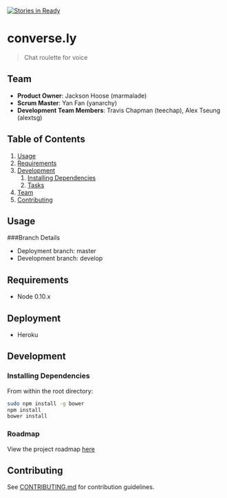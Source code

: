 [![Stories in Ready](https://badge.waffle.io/preferred-coyote/preferred-coyote.svg?label=ready&title=Ready)](http://waffle.io/preferred-coyote/preferred-coyote)

# converse.ly

> Chat roulette for voice

## Team

  - __Product Owner__: Jackson Hoose (marmalade)
  - __Scrum Master__: Yan Fan (yanarchy)
  - __Development Team Members__: Travis Chapman (teechap), Alex Tseung (alextsg)

## Table of Contents

1. [Usage](#Usage)
1. [Requirements](#requirements)
1. [Development](#development)
    1. [Installing Dependencies](#installing-dependencies)
    1. [Tasks](#tasks)
1. [Team](#team)
1. [Contributing](#contributing)

## Usage

###Branch Details

- Deployment branch: master
- Development branch: develop


## Requirements

- Node 0.10.x

## Deployment

- Heroku

## Development

### Installing Dependencies

From within the root directory:

```sh
sudo npm install -g bower
npm install
bower install
```

### Roadmap

View the project roadmap [here](LINK_TO_PROJECT_ISSUES)


## Contributing

See [CONTRIBUTING.md](CONTRIBUTING.md) for contribution guidelines.
